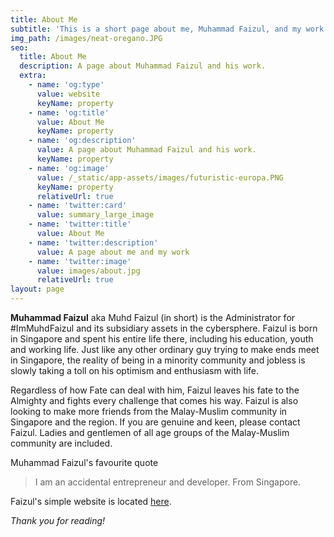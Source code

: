 ```yaml
---
title: About Me
subtitle: 'This is a short page about me, Muhammad Faizul, and my work'
img_path: /images/neat-oregano.JPG
seo:
  title: About Me
  description: A page about Muhammad Faizul and his work.
  extra:
    - name: 'og:type'
      value: website
      keyName: property
    - name: 'og:title'
      value: About Me
      keyName: property
    - name: 'og:description'
      value: A page about Muhammad Faizul and his work.
      keyName: property
    - name: 'og:image'
      value: /_static/app-assets/images/futuristic-europa.PNG
      keyName: property
      relativeUrl: true
    - name: 'twitter:card'
      value: summary_large_image
    - name: 'twitter:title'
      value: About Me
    - name: 'twitter:description'
      value: A page about me and my work
    - name: 'twitter:image'
      value: images/about.jpg
      relativeUrl: true
layout: page
---
```

**Muhammad Faizul** aka Muhd Faizul (in short) is the Administrator for #ImMuhdFaizul and its subsidiary assets in the cybersphere. Faizul is born in Singapore and spent his entire life there, including his education, youth and working life. Just like any other ordinary guy trying to make ends meet in Singapore, the reality of being in a minority community and jobless is slowly taking a toll on his optimism and enthusiasm with life. 

Regardless of how Fate can deal with him, Faizul leaves his fate to the Almighty and fights every challenge that comes his way. Faizul is also looking to make more friends from the Malay-Muslim community in Singapore and the region. If you are genuine and keen, please contact Faizul. Ladies and gentlemen of all age groups of the Malay-Muslim community are included.

Muhammad Faizul's favourite quote

> I am an accidental entrepreneur and developer. From Singapore.

Faizul's simple website is located [here](https://faizul.carrd.co).

*Thank you for reading!*
